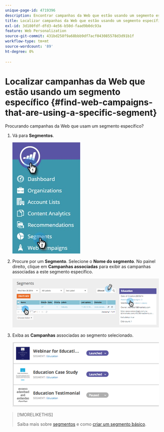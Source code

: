 ```yaml
---
unique-page-id: 4719396
description: Encontrar campanhas da Web que estão usando um segmento específico - Documentação do Marketo - Documentação do produto
title: Localizar campanhas da Web que estão usando um segmento específico
exl-id: 3d180fdf-dfd3-4e56-b50d-faad9b0dc93a
feature: Web Personalization
source-git-commit: 431bd258f9a68bbb9df7acf043085578d3d91b1f
workflow-type: tm+mt
source-wordcount: '89'
ht-degree: 0%

---
```


# Localizar campanhas da Web que estão usando um segmento específico {#find-web-campaigns-that-are-using-a-specific-segment}

Procurando campanhas da Web que usam um segmento específico?

1. Vá para **Segmentos**.

   ![](assets/new-dropdown-segments-hand-1.jpg)

1. Procure por um **Segmento**. Selecione o **Nome do segmento**. No painel direito, clique em **Campanhas associadas** para exibir as campanhas associadas a este segmento específico.

   ![](assets/image2014-11-26-14-21-59.png)

1. Exiba as **Campanhas** associadas ao segmento selecionado.

   ![](assets/image2014-11-26-14-3a25-3a30.png)

>[!MORELIKETHIS]
>
>Saiba mais sobre [segmentos](/help/marketo/product-docs/web-personalization/using-web-segments/web-segments.md) e como [criar um segmento básico](/help/marketo/product-docs/web-personalization/using-web-segments/create-a-basic-web-segment.md).
